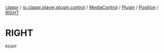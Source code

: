 [clappr](../../../../index.md) / [io.clappr.player.plugin.control](../../../index.md) / [MediaControl](../../index.md) / [Plugin](../index.md) / [Position](index.md) / [RIGHT](./-r-i-g-h-t.md)

# RIGHT

`RIGHT`